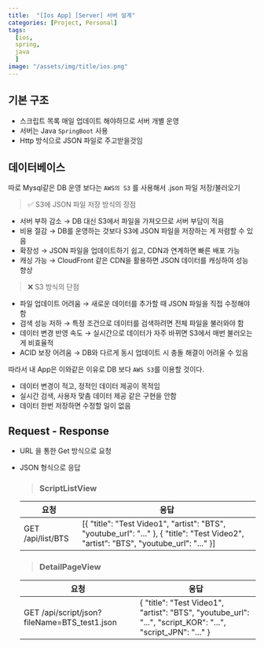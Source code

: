 ```yaml
---
title:  "[Ios App] [Server] 서버 설계"
categories: [Project, Personal]
tags:
  [ios,
  spring,
  java
  ] 
image: "/assets/img/title/ios.png"
---
```


## 기본 구조
* 스크립트 목록 매일 업데이트 해야하므로 서버 개별 운영
* 서버는 Java `SpringBoot` 사용
* Http 방식으로 JSON 파일로 주고받을것임

## 데이터베이스
따로 Mysql같은 DB 운영 보다는 `AWS의 S3` 를 사용해서 .json 파일 저장/불러오기

> ✅ S3에 JSON 파일 저장 방식의 장점
* 서버 부하 감소 → DB 대신 S3에서 파일을 가져오므로 서버 부담이 적음
* 비용 절감 → DB를 운영하는 것보다 S3에 JSON 파일을 저장하는 게 저렴할 수 있음
* 확장성 → JSON 파일을 업데이트하기 쉽고, CDN과 연계하면 빠른 배포 가능
* 캐싱 가능 → CloudFront 같은 CDN을 활용하면 JSON 데이터를 캐싱하여 성능 향상

> ❌ S3 방식의 단점
* 파일 업데이트 어려움 → 새로운 데이터를 추가할 때 JSON 파일을 직접 수정해야 함
* 검색 성능 저하 → 특정 조건으로 데이터를 검색하려면 전체 파일을 불러와야 함
* 데이터 변경 반영 속도 → 실시간으로 데이터가 자주 바뀌면 S3에서 매번 불러오는 게 비효율적
* ACID 보장 어려움 → DB와 다르게 동시 업데이트 시 충돌 해결이 어려울 수 있음

따라서 내 App은 이와같은 이유로 DB 보다 `AWS S3`를 이용할 것이다. 
* 데이터 변경이 적고, 정적인 데이터 제공이 목적임
* 실시간 검색, 사용자 맞춤 데이터 제공 같은 구현을 안함
* 데이터 한번 저장하면 수정할 일이 없음

## Request - Response

* URL 을 통한 Get 방식으로 요청
* JSON 형식으로 응답

    > ### ScriptListView 
    |요청|응답|
    |------|---|
    |GET /api/list/BTS|[{ "title": "Test Video1", "artist": "BTS", "youtube_url": "..." }, { "title": "Test Video2", "artist": "BTS", "youtube_url": "..." }]|

    
    > ### DetailPageView
    
    |요청|응답|
    |------|---|
    |GET /api/script/json?fileName=BTS_test1.json|{ "title": "Test Video1", "artist": "BTS", "youtube_url": "...", "script_KOR": "...", "script_JPN": "..." }|